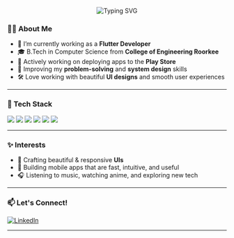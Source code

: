 <!-- ✨ Typing animation using SVG (works on GitHub README) -->
<p align="center">
  <img src="https://readme-typing-svg.demolab.com?font=Fira+Code&size=30&duration=2000&pause=1000&center=true&vCenter=true&width=435&lines=Hi+there%2C+I'm+Aditi;Flutter+Developer" alt="Typing SVG" />
</p>

### 👨‍💻 About Me
- 🚀 I’m currently working as a **Flutter Developer**
- 🎓 B.Tech in Computer Science from **College of Engineering Roorkee**
- 🌱 Actively working on deploying apps to the **Play Store**
- 🧠 Improving my **problem-solving** and **system design** skills
- 🛠️ Love working with beautiful **UI designs** and smooth user experiences

---

### 💼 Tech Stack
<p>
  <img src="https://img.shields.io/badge/Flutter-02569B?style=for-the-badge&logo=flutter&logoColor=white" />
  <img src="https://img.shields.io/badge/Dart-0175C2?style=for-the-badge&logo=dart&logoColor=white" />
  <img src="https://img.shields.io/badge/Java-ED8B00?style=for-the-badge&logo=java&logoColor=white" />
  <img src="https://img.shields.io/badge/JavaScript-F7DF1E?style=for-the-badge&logo=javascript&logoColor=black" />
  <img src="https://img.shields.io/badge/Firebase-FFCA28?style=for-the-badge&logo=firebase&logoColor=black" />
  <img src="https://img.shields.io/badge/Git-F05032?style=for-the-badge&logo=git&logoColor=white" />
</p>

---

### ✨ Interests
- 🎨 Crafting beautiful & responsive **UIs**
- 📱 Building mobile apps that are fast, intuitive, and useful
- 🎧 Listening to music, watching anime, and exploring new tech

---

### 📫 Let's Connect!
[![LinkedIn](https://img.shields.io/badge/LinkedIn-blue?style=for-the-badge&logo=linkedin&logoColor=white)](https://www.linkedin.com/in/aditi-negi-846216105/)

---


